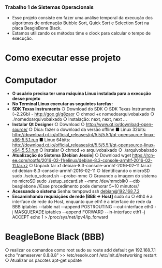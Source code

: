 ### Trabalho 1 de Sistemas Operacionais

- Esse projeto consiste em fazer uma análise temporal da execução dos algoritmos de ordenação Bubble Sort, Quick Sort e Selection Sort na placa BeagleBone Black.
- Estamos utilizando os métodos time e clock para calcular o tempo de execução.

# Como executar esse projeto

# Computador
- **O usuário precisa ter uma máquina Linux instalada para a execução desse projeto**
- **No Terminal Linux executar as seguintes tarefas:**
- **SDK Texas Instruments**
○ Download do SDK
○ SDK Texas Instruments (~2.2Gb) - http://goo.gl/q8zaor
○ chmod +x nomedoarquivobaixado
○ ./nomedoarquivobaixado
○ Instalação: next, next, next ...
- **Instalar Qt Designer**
○ Download
○ http://www.qt.io/download-open-source/
○ Dica: fazer o download da versão offline
■ Linux 32bits: http://download.qt.io/official_releases/qt/5.5/5.5.1/qt-opensource-linux-x86-5.5.1.run
■ Linux 64bits: http://download.qt.io/official_releases/qt/5.5/5.5.1/qt-opensource-linux-x64-5.5.1.run
○ Instalar
○ chmod +x arquivobaixado
○ ./arquivobaixado
- **Atualização do Sistema [Debian Jessie]**
○ Download
wget https://rcn-ee.com/rootfs/2016-02-11/elinux/debian-8.3-console-armhf-2016-02-11.tar.xz
○ Unpack
tar xf debian-8.3-console-armhf-2016-02-11.tar.xz
cd debian-8.3-console-armhf-2016-02-11
○ Identificando o microSD
sudo ./setup_sdcard.sh --probe-mmc
○ Gravando a imagem do sistema no microSD
sudo ./setup_sdcard.sh --mmc /dev/mmcblk0 --dtb beaglebone
//Esse procedimento pode demorar 5~10 minutos//
- **Acessando o sistema**
Senha: temppwd
ssh debian@192.168.7.2
- **Encaminhando requisições de rede [BBB → Host]**
sudo su
○ eth0 é a interface de rede do Host, enquanto que eth1 é a interface de rede da BBB
iptables --table nat --append POSTROUTING --out-interface eth0 -j MASQUERADE
iptables --append FORWARD --in-interface eth1 -j ACCEPT
echo 1 > /proc/sys/net/ipv4/ip_forward
# BeagleBone Black (BBB)
○ realizar os comandos como root
sudo su
route add default gw 192.168.7.1
echo "nameserver 8.8.8.8" >> /etc/resolv.conf
/etc/init.d/networking restart
○ Atualizar os pacotes
apt-get update